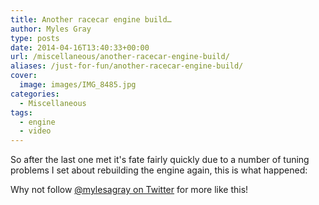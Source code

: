 ```yaml
---
title: Another racecar engine build…
author: Myles Gray
type: posts
date: 2014-04-16T13:40:33+00:00
url: /miscellaneous/another-racecar-engine-build/
aliases: /just-for-fun/another-racecar-engine-build/
cover:
  image: images/IMG_8485.jpg
categories:
  - Miscellaneous
tags:
  - engine
  - video
---
```


So after the last one met it's fate fairly quickly due to a number of tuning problems I set about rebuilding the engine again, this is what happened:



Why not follow [@mylesagray on Twitter][1] for more like this!

 [1]: https://twitter.com/mylesagray